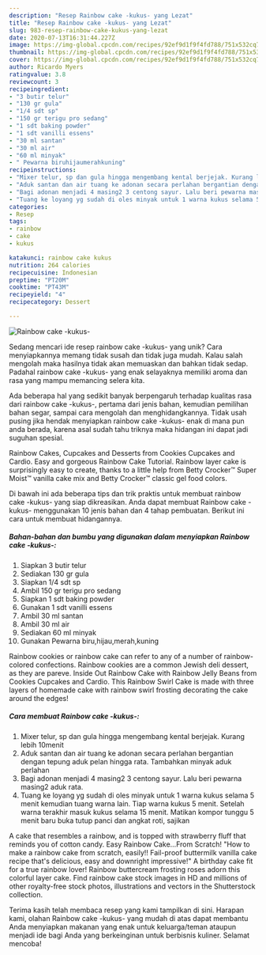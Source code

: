 ```yaml
---
description: "Resep Rainbow cake -kukus- yang Lezat"
title: "Resep Rainbow cake -kukus- yang Lezat"
slug: 983-resep-rainbow-cake-kukus-yang-lezat
date: 2020-07-13T16:31:44.227Z
image: https://img-global.cpcdn.com/recipes/92ef9d1f9f4fd788/751x532cq70/rainbow-cake-kukus-foto-resep-utama.jpg
thumbnail: https://img-global.cpcdn.com/recipes/92ef9d1f9f4fd788/751x532cq70/rainbow-cake-kukus-foto-resep-utama.jpg
cover: https://img-global.cpcdn.com/recipes/92ef9d1f9f4fd788/751x532cq70/rainbow-cake-kukus-foto-resep-utama.jpg
author: Ricardo Myers
ratingvalue: 3.8
reviewcount: 3
recipeingredient:
- "3 butir telur"
- "130 gr gula"
- "1/4 sdt sp"
- "150 gr terigu pro sedang"
- "1 sdt baking powder"
- "1 sdt vanilli essens"
- "30 ml santan"
- "30 ml air"
- "60 ml minyak"
- " Pewarna biruhijaumerahkuning"
recipeinstructions:
- "Mixer telur, sp dan gula hingga mengembang kental berjejak. Kurang lebih 10menit"
- "Aduk santan dan air tuang ke adonan secara perlahan bergantian dengan tepung aduk pelan hingga rata. Tambahkan minyak aduk perlahan"
- "Bagi adonan menjadi 4 masing2 3 centong sayur. Lalu beri pewarna masing2 aduk rata."
- "Tuang ke loyang yg sudah di oles minyak untuk 1 warna kukus selama 5 menit kemudian tuang warna lain. Tiap warna kukus 5 menit. Setelah warna terakhir masuk kukus selama 15 menit. Matikan kompor tunggu 5 menit baru buka tutup panci dan angkat roti, sajikan"
categories:
- Resep
tags:
- rainbow
- cake
- kukus

katakunci: rainbow cake kukus 
nutrition: 264 calories
recipecuisine: Indonesian
preptime: "PT20M"
cooktime: "PT43M"
recipeyield: "4"
recipecategory: Dessert

---
```



![Rainbow cake -kukus-](https://img-global.cpcdn.com/recipes/92ef9d1f9f4fd788/751x532cq70/rainbow-cake-kukus-foto-resep-utama.jpg)

Sedang mencari ide resep rainbow cake -kukus- yang unik? Cara menyiapkannya memang tidak susah dan tidak juga mudah. Kalau salah mengolah maka hasilnya tidak akan memuaskan dan bahkan tidak sedap. Padahal rainbow cake -kukus- yang enak selayaknya memiliki aroma dan rasa yang mampu memancing selera kita.

Ada beberapa hal yang sedikit banyak berpengaruh terhadap kualitas rasa dari rainbow cake -kukus-, pertama dari jenis bahan, kemudian pemilihan bahan segar, sampai cara mengolah dan menghidangkannya. Tidak usah pusing jika hendak menyiapkan rainbow cake -kukus- enak di mana pun anda berada, karena asal sudah tahu triknya maka hidangan ini dapat jadi suguhan spesial.

Rainbow Cakes, Cupcakes and Desserts from Cookies Cupcakes and Cardio. Easy and gorgeous Rainbow Cake Tutorial. Rainbow layer cake is surprisingly easy to create, thanks to a little help from Betty Crocker™ Super Moist™ vanilla cake mix and Betty Crocker™ classic gel food colors.


Di bawah ini ada beberapa tips dan trik praktis untuk membuat rainbow cake -kukus- yang siap dikreasikan. Anda dapat membuat Rainbow cake -kukus- menggunakan 10 jenis bahan dan 4 tahap pembuatan. Berikut ini cara untuk membuat hidangannya.

<!--inarticleads1-->

##### Bahan-bahan dan bumbu yang digunakan dalam menyiapkan Rainbow cake -kukus-:

1. Siapkan 3 butir telur
1. Sediakan 130 gr gula
1. Siapkan 1/4 sdt sp
1. Ambil 150 gr terigu pro sedang
1. Siapkan 1 sdt baking powder
1. Gunakan 1 sdt vanilli essens
1. Ambil 30 ml santan
1. Ambil 30 ml air
1. Sediakan 60 ml minyak
1. Gunakan  Pewarna biru,hijau,merah,kuning


Rainbow cookies or rainbow cake can refer to any of a number of rainbow-colored confections. Rainbow cookies are a common Jewish deli dessert, as they are pareve. Inside Out Rainbow Cake with Rainbow Jelly Beans from Cookies Cupcakes and Cardio. This Rainbow Swirl Cake is made with three layers of homemade cake with rainbow swirl frosting decorating the cake around the edges! 

<!--inarticleads2-->

##### Cara membuat Rainbow cake -kukus-:

1. Mixer telur, sp dan gula hingga mengembang kental berjejak. Kurang lebih 10menit
1. Aduk santan dan air tuang ke adonan secara perlahan bergantian dengan tepung aduk pelan hingga rata. Tambahkan minyak aduk perlahan
1. Bagi adonan menjadi 4 masing2 3 centong sayur. Lalu beri pewarna masing2 aduk rata.
1. Tuang ke loyang yg sudah di oles minyak untuk 1 warna kukus selama 5 menit kemudian tuang warna lain. Tiap warna kukus 5 menit. Setelah warna terakhir masuk kukus selama 15 menit. Matikan kompor tunggu 5 menit baru buka tutup panci dan angkat roti, sajikan


A cake that resembles a rainbow, and is topped with strawberry fluff that reminds you of cotton candy. Easy Rainbow Cake…From Scratch! &#34;How to make a rainbow cake from scratch, easily!! Fail-proof buttermilk vanilla cake recipe that&#39;s delicious, easy and downright impressive!&#34; A birthday cake fit for a true rainbow lover! Rainbow buttercream frosting roses adorn this colorful layer cake. Find rainbow cake stock images in HD and millions of other royalty-free stock photos, illustrations and vectors in the Shutterstock collection. 

Terima kasih telah membaca resep yang kami tampilkan di sini. Harapan kami, olahan Rainbow cake -kukus- yang mudah di atas dapat membantu Anda menyiapkan makanan yang enak untuk keluarga/teman ataupun menjadi ide bagi Anda yang berkeinginan untuk berbisnis kuliner. Selamat mencoba!
